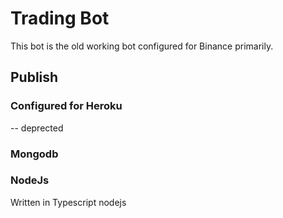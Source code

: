 # Trading Bot

This bot is the old working bot configured for Binance primarily.

## Publish

### Configured for Heroku

-- deprected

### Mongodb

### NodeJs

Written in Typescript nodejs
